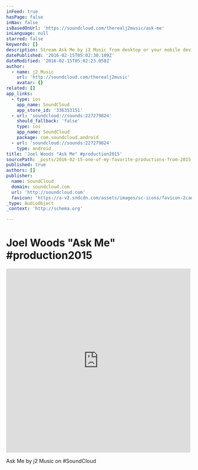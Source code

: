 ```yaml
---
inFeed: true
hasPage: false
inNav: false
isBasedOnUrl: 'https://soundcloud.com/therealj2music/ask-me'
inLanguage: null
starred: false
keywords: []
description: Stream Ask Me by j2 Music from desktop or your mobile device
datePublished: '2016-02-15T05:02:30.189Z'
dateModified: '2016-02-15T05:02:23.058Z'
author:
  - name: j2 Music
    url: 'http://soundcloud.com/therealj2music'
    avatar: {}
related: []
app_links:
  - type: ios
    app_name: SoundCloud
    app_store_id: '336353151'
  - url: 'soundcloud://sounds:227279824'
    should_fallback: 'false'
    type: ios
    app_name: SoundCloud
    package: com.soundcloud.android
  - url: 'soundcloud://sounds:227279824'
    type: android
title: 'Joel Woods "Ask Me" #production2015'
sourcePath: _posts/2016-02-15-one-of-my-favorite-productions-from-2015.md
published: true
authors: []
publisher:
  name: SoundCloud
  domain: soundcloud.com
  url: 'http://soundcloud.com'
  favicon: 'https://a-v2.sndcdn.com/assets/images/sc-icons/favicon-2cadd14b.ico'
_type: AudioObject
_context: 'http://schema.org'

---
```

# Joel Woods "Ask Me" \#production2015

<iframe src="https://cdn.embedly.com/widgets/media.html?src=https%3A%2F%2Fw.soundcloud.com%2Fplayer%2F%3Fvisual%3Dtrue%26url%3Dhttp%253A%252F%252Fapi.soundcloud.com%252Ftracks%252F227279824%26show_artwork%3Dtrue&amp;url=https%3A%2F%2Fsoundcloud.com%2Ftherealj2music%2Fask-me&amp;image=http%3A%2F%2Fi1.sndcdn.com%2Fartworks-000133061961-saa4zh-t500x500.jpg&amp;key=b7d04c9b404c499eba89ee7072e1c4f7&amp;type=text%2Fhtml&amp;schema=soundcloud" width="500" height="500" scrolling="no" frameborder="0" allowfullscreen="allowfullscreen" style=""></iframe>

Ask Me by j2 Music on \#SoundCloud